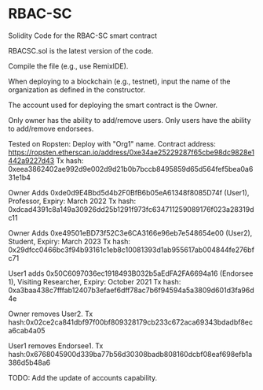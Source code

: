 # RBAC-SC
Solidity Code for the RBAC-SC smart contract

RBACSC.sol is the latest version of the code. 

Compile the file (e.g., use RemixIDE).

When deploying to a blockchain (e.g., testnet), input the name of the organization as defined in the constructor.

The account used for deploying the smart contract is the Owner. 

Only owner has the ability to add/remove users. 
Only users have the ability to add/remove endorsees.

Tested on Ropsten:
Deploy with "Org1" name.
Contract address: https://ropsten.etherscan.io/address/0xe34ae25229287f65cbe98dc9828e1442a9227d43
Tx hash: 0xeea3862402ae992d9e002d9d21b0b7bccb8495859d65d564fef5bea0a631e1b4

Owner Adds 0xde0d9E4Bbd5d4b2F0BfB6b05eA61348f8085D74f (User1), Professor, Expiry: March 2022
Tx hash: 0xdcad4391c8a149a30926dd25b1291f973fc634711259089176f023a28319dc11

Owner Adds 0xe49501eBD73f52C3e6CA3166e96eb7e548654e00 (User2), Student, Expiry: March 2023
Tx hash: 0x29dfcc0466bc3f94b93161c1eb8c10081393d1ab955617ab004844fe276bfc71

User1 adds 0x50C6097036ec1918493B032b5aEdFA2FA6694a16 (Endorsee 1), Visiting Researcher, Expiry: October 2021
Tx hash: 0xa3baa438c7fffab12407b3efaef6dff78ac7b6f94594a5a3809d601d3fa96d4e

Owner removes User2.
Tx hash:0x02ce2ca841dbf97f00bf809328179cb233c672aca69343bdadbf8eca6cab4a05

User1 removes Endorsee1.
Tx hash:0x6768045900d339ba77b56d30308badb808160dcbf08eaf698efb1a386d5b48a6

TODO: Add the update of accounts capability.
